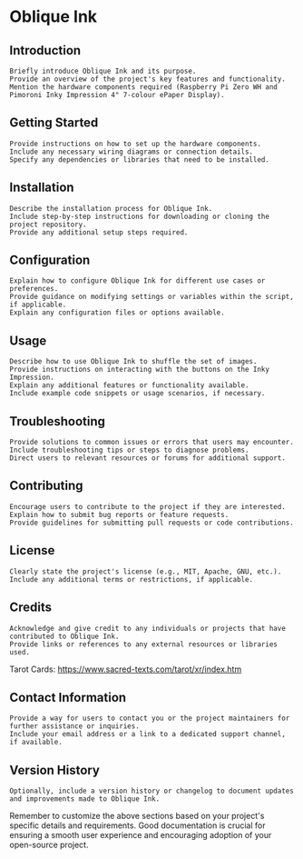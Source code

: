 # Oblique Ink

## Introduction

    Briefly introduce Oblique Ink and its purpose.
    Provide an overview of the project's key features and functionality.
    Mention the hardware components required (Raspberry Pi Zero WH and Pimoroni Inky Impression 4" 7-colour ePaper Display).

## Getting Started

    Provide instructions on how to set up the hardware components.
    Include any necessary wiring diagrams or connection details.
    Specify any dependencies or libraries that need to be installed.

## Installation

    Describe the installation process for Oblique Ink.
    Include step-by-step instructions for downloading or cloning the project repository.
    Provide any additional setup steps required.

## Configuration

    Explain how to configure Oblique Ink for different use cases or preferences.
    Provide guidance on modifying settings or variables within the script, if applicable.
    Explain any configuration files or options available.

## Usage

    Describe how to use Oblique Ink to shuffle the set of images.
    Provide instructions on interacting with the buttons on the Inky Impression.
    Explain any additional features or functionality available.
    Include example code snippets or usage scenarios, if necessary.

## Troubleshooting

    Provide solutions to common issues or errors that users may encounter.
    Include troubleshooting tips or steps to diagnose problems.
    Direct users to relevant resources or forums for additional support.

## Contributing

    Encourage users to contribute to the project if they are interested.
    Explain how to submit bug reports or feature requests.
    Provide guidelines for submitting pull requests or code contributions.

## License

    Clearly state the project's license (e.g., MIT, Apache, GNU, etc.).
    Include any additional terms or restrictions, if applicable.

## Credits

    Acknowledge and give credit to any individuals or projects that have contributed to Oblique Ink.
    Provide links or references to any external resources or libraries used.
    
Tarot Cards: https://www.sacred-texts.com/tarot/xr/index.htm

## Contact Information

    Provide a way for users to contact you or the project maintainers for further assistance or inquiries.
    Include your email address or a link to a dedicated support channel, if available.

## Version History

    Optionally, include a version history or changelog to document updates and improvements made to Oblique Ink.

Remember to customize the above sections based on your project's specific details and requirements. Good documentation is crucial for ensuring a smooth user experience and encouraging adoption of your open-source project.
